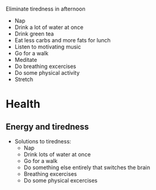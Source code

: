 Eliminate tiredness in afternoon
- Nap
- Drink a lot of water at once
- Drink green tea
- Eat less carbs and more fats for lunch 
- Listen to motivating music
- Go for a walk
- Meditate 
- Do breathing excercises 
- Do some physical activity 
- Stretch

# Health

## Energy and tiredness
- Solutions to tiredness:
    - Nap
    - Drink lots of water at once
    - Go for a walk
    - Do something else entirely that switches the brain
    - Breathing excercises
    - Do some physical excercises 
